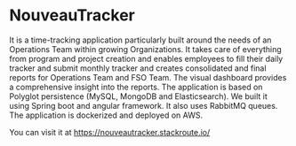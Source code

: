 # NouveauTracker
It is a time-tracking application particularly built around the needs of  an Operations Team within growing Organizations. It takes care of everything from  program and project creation and enables employees to fill their daily tracker and  submit monthly tracker and creates consolidated and final reports for Operations  Team and FSO Team. The visual dashboard provides a comprehensive insight into the  reports. The application is based on Polyglot persistence (MySQL, MongoDB and  Elasticsearch). We built it using Spring boot and angular framework. It also uses  RabbitMQ queues. The application is dockerized and deployed on AWS.

You can visit it at https://nouveautracker.stackroute.io/
